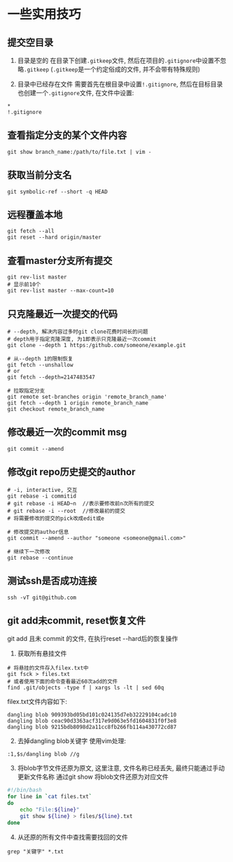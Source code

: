 # 一些实用技巧

## 提交空目录

1. 目录是空的
在目录下创建`.gitkeep`文件, 然后在项目的`.gitignore`中设置不忽略`.gitkeep`
(`.gitkeep`是一个约定俗成的文件, 并不会带有特殊规则)

2. 目录中已经存在文件
需要首先在根目录中设置`!.gitignore`, 然后在目标目录也创建一个`.gitignore`文件, 在文件中设置:
```
*
!.gitignore
```

## 查看指定分支的某个文件内容

```
git show branch_name:/path/to/file.txt | vim -
```

## 获取当前分支名

```
git symbolic-ref --short -q HEAD
```

## 远程覆盖本地

```
git fetch --all
git reset --hard origin/master
```

## 查看master分支所有提交

```
git rev-list master
# 显示前10个
git rev-list master --max-count=10
```

## 只克隆最近一次提交的代码

```
# --depth, 解决内容过多时git clone花费时间长的问题
# depth用于指定克隆深度, 为1即表示只克隆最近一次commit
git clone --depth 1 https:/github.com/someone/example.git

# 从--depth 1的限制恢复
git fetch --unshallow
# or
git fetch --depth=2147483547

# 拉取指定分支
git remote set-branches origin 'remote_branch_name'
git fetch --depth 1 origin remote_branch_name
git checkout remote_branch_name
```

## 修改最近一次的commit msg

```
git commit --amend
```

## 修改git repo历史提交的author

```
# -i, interactive, 交互
git rebase -i commitid
# git rebase -i HEAD~n  //表示要修改前n次所有的提交
# git rebase -i --root  //修改最初的提交
# 将需要修改的提交的pick改成edit或e

# 修改提交的author信息
git commit --amend --author "someone <someone@gmail.com>"

# 继续下一次修改
git rebase --continue
```

## 测试ssh是否成功连接

```
ssh -vT git@github.com
```

## git add未commit, reset恢复文件

git add 且未 commit 的文件, 在执行reset --hard后的恢复操作

1. 获取所有悬挂文件
```
# 将悬挂的文件存入filex.txt中
git fsck > files.txt
# 或者使用下面的命令查看最近60次add的文件
find .git/objects -type f | xargs ls -lt | sed 60q
```
filex.txt文件内容如下:
```
dangling blob 909393bd05bd101c024135d7eb32229104cadc10
dangling blob ceac90d3363acf317e9d063e5fd1604831f0f3e8
dangling blob 9215bdb8098d2a11cc8fb266fb114a430772cd87
```

2. 去掉dangling blob关键字
使用vim处理:
```
:1,$s/dangling blob //g
```

3. 将blob字节文件还原为原文, 这里注意, 文件名称已经丢失, 最终只能通过手动更新文件名称
通过git show 将blob文件还原为对应文件
```sh
#!/bin/bash
for line in `cat files.txt`
do
    echo "File:${line}"
    git show ${line} > files/${line}.txt
done
```

4. 从还原的所有文件中查找需要找回的文件
```
grep "关键字" *.txt
```

